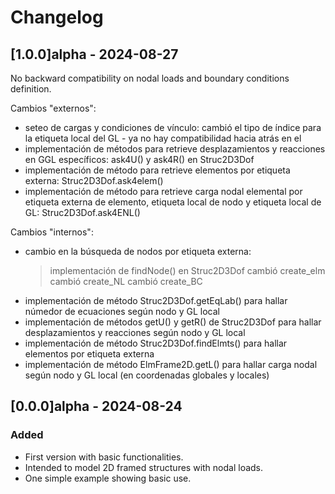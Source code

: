 # Changelog

## [1.0.0]alpha - 2024-08-27
No backward compatibility on nodal loads and boundary conditions definition.

Cambios "externos":
- seteo de cargas y condiciones de vínculo: cambió el tipo de índice para la etiqueta local del GL - ya no hay compatibilidad hacia atrás en el 
- implementación de métodos para retrieve desplazamientos y reacciones en GGL específicos: ask4U() y ask4R() en Struc2D3Dof
- implementación de método para retrieve elementos por etiqueta externa: Struc2D3Dof.ask4elem()
- implementación de método para retrieve carga nodal elemental por etiqueta externa de elemento, etiqueta local de nodo y etiqueta local de GL: Struc2D3Dof.ask4ENL()

Cambios "internos":
- cambio en la búsqueda de nodos por etiqueta externa:
  > implementación de findNode() en Struc2D3Dof
  > cambió create_elm
  > cambió create_NL
  > cambió create_BC
- implementación de método Struc2D3Dof.getEqLab() para hallar númedor de ecuaciones según nodo y GL local
- implementación de métodos getU() y getR() de Struc2D3Dof para hallar desplazamientos y reacciones según nodo y GL local
- implementación de método Struc2D3Dof.findElmts() para hallar elementos por etiqueta externa
- implementación de método ElmFrame2D.getL() para hallar carga nodal según nodo y GL local (en coordenadas globales y locales)


## [0.0.0]alpha - 2024-08-24
### Added
- First version with basic functionalities.
- Intended to model 2D framed structures with nodal loads.
- One simple example showing basic use.
